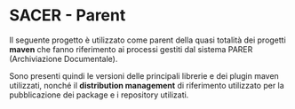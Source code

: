 # SACER - Parent

Il seguente progetto è utilizzato come parent della quasi totalità dei progetti **maven** che fanno riferimento ai processi gestiti dal sistema PARER (Archiviazione Documentale).

Sono presenti quindi le versioni delle principali librerie e dei plugin maven utilizzati, nonché il **distribution management** di riferimento utilizzato per la pubblicazione dei package e i repository utilizati.